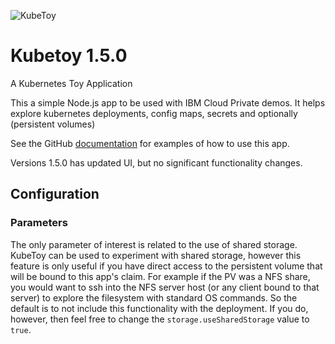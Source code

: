 ![KubeToy](https://ibm-icp-coc.github.io/charts/repo/stable/duck.png "KubeToy logo")
# Kubetoy 1.5.0

A Kubernetes Toy Application

This a simple Node.js app to be used with IBM Cloud Private demos.  It helps explore kubernetes deployments, config maps, secrets and optionally (persistent volumes)

See the GitHub [documentation](https://github.com/IBM-ICP-CoC/KubeToy) for examples of how to use this 
app.


Versions 1.5.0 has updated UI, but no significant functionality changes.


## Configuration

### Parameters

The only parameter of interest is related to the use of shared storage.  KubeToy can be used to experiment 
with shared storage, however this feature is only useful if you have direct access to the persistent 
volume that will be bound to this app's claim.  For example if the PV was a NFS share, you would want to 
ssh into the NFS server host (or any client bound to that server) to explore the filesystem with 
standard OS commands.  So the default is to not include this functionality with the deployment.  If you 
do, however, then feel free to change the `storage.useSharedStorage` value to `true`.



